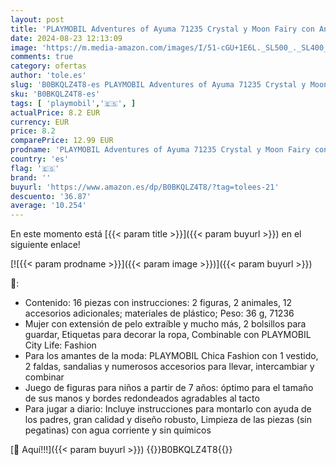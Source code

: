 ```yaml
---
layout: post
title: 'PLAYMOBIL Adventures of Ayuma 71235 Crystal y Moon Fairy con Animales del Alma  Juguete para niños a Partir de 7 años'
date: 2024-08-23 12:13:09
image: 'https://m.media-amazon.com/images/I/51-cGU+1E6L._SL500_._SL400_.jpg'
comments: true
category: ofertas
author: 'tole.es'
slug: 'B0BKQLZ4T8-es PLAYMOBIL Adventures of Ayuma 71235 Crystal y Moon Fairy...'
sku: 'B0BKQLZ4T8-es'
tags: [ 'playmobil','🇪🇸', ]
actualPrice: 8.2 EUR
currency: EUR
price: 8.2
comparePrice: 12.99 EUR
prodname: 'PLAYMOBIL Adventures of Ayuma 71235 Crystal y Moon Fairy con Animales del Alma  Juguete para niños a Partir de 7 años'
country: 'es'
flag: '🇪🇸'
brand: ''
buyurl: 'https://www.amazon.es/dp/B0BKQLZ4T8/?tag=tolees-21'
descuento: '36.87'
average: '10.254'
---
```


En este momento está [{{< param title >}}]({{< param buyurl >}}) en el siguiente enlace!

[![{{< param prodname >}}]({{< param image >}})]({{< param buyurl >}})

🔎:

- Contenido: 16 piezas con instrucciones: 2 figuras, 2 animales, 12 accesorios adicionales; materiales de plástico; Peso: 36 g, 71236
- Mujer con extensión de pelo extraíble y mucho más, 2 bolsillos para guardar, Etiquetas para decorar la ropa, Combinable con PLAYMOBIL City Life: Fashion
- Para los amantes de la moda: PLAYMOBIL Chica Fashion con 1 vestido, 2 faldas, sandalias y numerosos accesorios para llevar, intercambiar y combinar
- Juego de figuras para niños a partir de 7 años: óptimo para el tamaño de sus manos y bordes redondeados agradables al tacto
- Para jugar a diario: Incluye instrucciones para montarlo con ayuda de los padres, gran calidad y diseño robusto, Limpieza de las piezas (sin pegatinas) con agua corriente y sin químicos

[🛒 Aquí!!!]({{< param buyurl >}})
{{<world>}}B0BKQLZ4T8{{</world>}}
